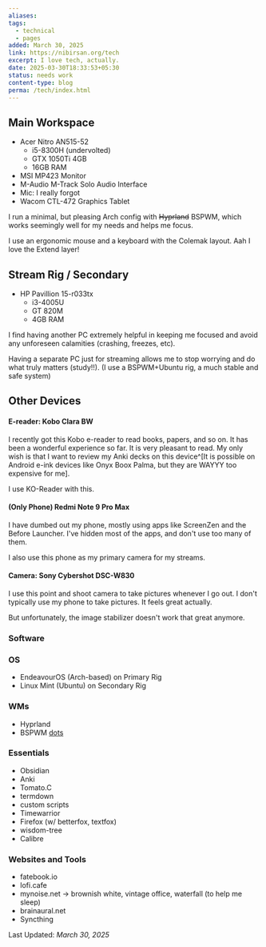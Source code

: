 ```yaml
---
aliases: 
tags:
  - technical
  - pages
added: March 30, 2025
link: https://nibirsan.org/tech
excerpt: I love tech, actually.
date: 2025-03-30T18:33:53+05:30
status: needs work
content-type: blog
perma: /tech/index.html
---
```

## Main Workspace
- Acer Nitro AN515-52 
	- i5-8300H (undervolted)
	- GTX 1050Ti 4GB
	- 16GB RAM
- MSI MP423 Monitor
- M-Audio M-Track Solo Audio Interface
- Mic: I really forgot 
- Wacom CTL-472 Graphics Tablet

I run a minimal, but pleasing Arch config with <s>Hyprland</s> BSPWM, which works seemingly well for my needs and helps me focus. 

I use an ergonomic mouse and a keyboard with the Colemak layout. Aah I love the Extend layer! 
## Stream Rig / Secondary 
- HP Pavillion 15-r033tx
	- i3-4005U
	- GT 820M
	- 4GB RAM

I find having another PC extremely helpful in keeping me focused and avoid any unforeseen calamities (crashing, freezes, etc). 

Having a separate PC just for streaming allows me to stop worrying and do what truly matters (study!!). (I use a BSPWM+Ubuntu rig, a much stable and safe system)
## Other Devices
#### E-reader: Kobo Clara BW

I recently got this Kobo e-reader to read books, papers, and so on. It has been a wonderful experience so far. It is very pleasant to read. My only wish is that I want to review my Anki decks on this device^[It is possible on Android e-ink devices like Onyx Boox Palma, but they are WAYYY too expensive for me].

I use KO-Reader with this.
#### (Only Phone) Redmi Note 9 Pro Max
I have dumbed out my phone, mostly using apps like ScreenZen and the Before Launcher. I've hidden most of the apps, and don't use too many of them.

I also use this phone as my primary camera for my streams.
#### Camera: Sony Cybershot DSC-W830
I use this point and shoot camera to take pictures whenever I go out. I don't typically use my phone to take pictures. It feels great actually.

But unfortunately, the image stabilizer doesn't work that great anymore.
### Software 
### OS
- EndeavourOS (Arch-based) on Primary Rig
- Linux Mint (Ubuntu) on Secondary Rig
### WMs
- Hyprland
- BSPWM
[dots](https://github.com/moiSentineL/dotfiles/)
### Essentials
- Obsidian
- Anki
- Tomato.C
- termdown
- custom scripts
- Timewarrior
- Firefox (w/ betterfox, textfox)
- wisdom-tree
- Calibre
### Websites and Tools
- fatebook.io
- lofi.cafe
- mynoise.net -> brownish white, vintage office, waterfall (to help me sleep)
- brainaural.net
- Syncthing

Last Updated: *March 30, 2025*